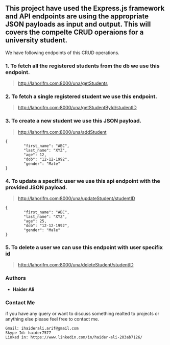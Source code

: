 ## This project have used the Express.js framework and API endpoints are using the appropriate JSON payloads as input and output. This will covers the compelte CRUD operaions for a university student.

We have following endpoints of this CRUD operations.

### 1. To fetch all the registered students from the db we use this endpoint.
> http://lahorifm.com:8000/una/getStudents

### 2. To fetch a single registered student we use this endpoint.
> http://lahorifm.com:8000/una/getStudentById/studentID

### 3. To create a new student we use this JSON payload.
> http://lahorifm.com:8000/una/addStudent
``` 
{
        "first_name": "ABC",
        "last_name": "XYZ",
        "age": 12,
        "dob": "12-12-1992",
        "gender": "Male"
}
```

### 4. To update a specific user we use this api endpoint with the provided JSON payload.
> http://lahorifm.com:8000/una/updateStudent/studentID
```
{
        "first_name": "ABC",
        "last_name": "XYZ",
        "age": 25,
        "dob": "12-12-1992",
        "gender": "Male"
}
```
### 5. To delete a user we can use this endpoint with user specifix id
> http://lahorifm.com:8000/una/deleteStudent/studentID

### Authors
* **Haider Ali**

### Contact Me
 if you have any query or want to discuss something realted to projects or anything else please feel free to contact me.
 ```
Gmail: ihaiderali.arif@gmail.com
Skype Id: haider7577 
Linked in: https://www.linkedin.com/in/haider-ali-203ab7126/
